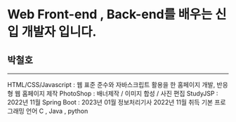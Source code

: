 # Web Front-end , Back-end를 배우는 신입 개발자 입니다.
## 박철호
---
HTML/CSS/Javascript : 웹 표준 준수와 자바스크립트 활용을 한 홈페이지 개발, 반응형 웹 홈페이지 제작
PhotoShop : 배너제작 / 이미지 합성 / 사진 편집
StudyJSP : 2022년 11월
Spring Boot : 2023년 01월 
정보처리기사 2022년 11월 취득
기본 프로그래밍 언어
C , Java , python 



